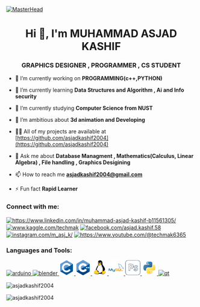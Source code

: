 [![MasterHead](https://camo.githubusercontent.com/26f9c8b7fadcba88f36850ef60d0fec83ea2a48807662d3ea9b010e4f05ef02e/68747470733a2f2f6d69726f2e6d656469756d2e636f6d2f6d61782f313430302f312a4f785437556a4977686b6c4b453864385346796f37672e676966)](https://rishavchanda.io)

<h1 align="center">Hi 👋, I'm MUHAMMAD ASJAD KASHIF</h1>
<h3 align="center">GRAPHICS DESIGNER , PROGRAMMER , CS STUDENT</h3>

- 🔭 I’m currently working on **PROGRAMMING(c++,PYTHON)**

- 🌱 I’m currently learning **Data Structures and Algorithm , Ai and Info security**

- 👯 I’m currently studying **Computer Science from NUST**

- 🤝 I’m ambitious about **3d animation and Developing**

- 👨‍💻 All of my projects are available at [https://github.com/asjadkashif2004](https://github.com/asjadkashif2004)

- 💬 Ask me about **Database Managment , Mathematics(Calculus, Linear Algebra) , File handling , Graphics Desigining**

- 📫 How to reach me **asjadkashif2004@gmail.com**

- ⚡ Fun fact **Rapid Learner**

<h3 align="left">Connect with me:</h3>
<p align="left">
<a href="https://linkedin.com/in/https://www.linkedin.com/in/muhammad-asjad-kashif-b11561305/" target="blank"><img align="center" src="https://raw.githubusercontent.com/rahuldkjain/github-profile-readme-generator/master/src/images/icons/Social/linked-in-alt.svg" alt="https://www.linkedin.com/in/muhammad-asjad-kashif-b11561305/" height="30" width="40" /></a>
<a href="https://kaggle.com/www.kaggle.com/techmak" target="blank"><img align="center" src="https://raw.githubusercontent.com/rahuldkjain/github-profile-readme-generator/master/src/images/icons/Social/kaggle.svg" alt="www.kaggle.com/techmak" height="30" width="40" /></a>
<a href="https://fb.com/facebook.com/asjad.kashif.58" target="blank"><img align="center" src="https://raw.githubusercontent.com/rahuldkjain/github-profile-readme-generator/master/src/images/icons/Social/facebook.svg" alt="facebook.com/asjad.kashif.58" height="30" width="40" /></a>
<a href="https://instagram.com/instagram.com/m_asj_k/" target="blank"><img align="center" src="https://raw.githubusercontent.com/rahuldkjain/github-profile-readme-generator/master/src/images/icons/Social/instagram.svg" alt="instagram.com/m_asj_k/" height="30" width="40" /></a>
<a href="https://www.youtube.com/c/https://www.youtube.com/@techmak6365" target="blank"><img align="center" src="https://raw.githubusercontent.com/rahuldkjain/github-profile-readme-generator/master/src/images/icons/Social/youtube.svg" alt="https://www.youtube.com/@techmak6365" height="30" width="40" /></a>
</p>

<h3 align="left">Languages and Tools:</h3>
<p align="left"> <a href="https://www.arduino.cc/" target="_blank" rel="noreferrer"> <img src="https://cdn.worldvectorlogo.com/logos/arduino-1.svg" alt="arduino" width="40" height="40"/> </a> <a href="https://www.blender.org/" target="_blank" rel="noreferrer"> <img src="https://download.blender.org/branding/community/blender_community_badge_white.svg" alt="blender" width="40" height="40"/> </a> <a href="https://www.cprogramming.com/" target="_blank" rel="noreferrer"> <img src="https://raw.githubusercontent.com/devicons/devicon/master/icons/c/c-original.svg" alt="c" width="40" height="40"/> </a> <a href="https://www.w3schools.com/cpp/" target="_blank" rel="noreferrer"> <img src="https://raw.githubusercontent.com/devicons/devicon/master/icons/cplusplus/cplusplus-original.svg" alt="cplusplus" width="40" height="40"/> </a> <a href="https://www.linux.org/" target="_blank" rel="noreferrer"> <img src="https://raw.githubusercontent.com/devicons/devicon/master/icons/linux/linux-original.svg" alt="linux" width="40" height="40"/> </a> <a href="https://www.mysql.com/" target="_blank" rel="noreferrer"> <img src="https://raw.githubusercontent.com/devicons/devicon/master/icons/mysql/mysql-original-wordmark.svg" alt="mysql" width="40" height="40"/> </a> <a href="https://www.photoshop.com/en" target="_blank" rel="noreferrer"> <img src="https://raw.githubusercontent.com/devicons/devicon/master/icons/photoshop/photoshop-line.svg" alt="photoshop" width="40" height="40"/> </a> <a href="https://www.python.org" target="_blank" rel="noreferrer"> <img src="https://raw.githubusercontent.com/devicons/devicon/master/icons/python/python-original.svg" alt="python" width="40" height="40"/> </a> <a href="https://www.qt.io/" target="_blank" rel="noreferrer"> <img src="https://upload.wikimedia.org/wikipedia/commons/0/0b/Qt_logo_2016.svg" alt="qt" width="40" height="40"/> </a> </p>

<p><img align="center" src="https://github-readme-stats.vercel.app/api/top-langs?username=asjadkashif2004&show_icons=true&locale=en&layout=compact" alt="asjadkashif2004" /></p>

<p><img align="center" src="https://github-readme-streak-stats.herokuapp.com/?user=asjadkashif2004&" alt="asjadkashif2004" /></p>

